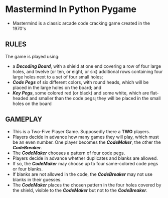 # Mastermind In Python Pygame

- Mastermind is a classic arcade code cracking game created in the 1970's

## RULES
The game is played using:

- a **_Decoding Board_**, with a shield at one end covering a row of four large holes, and twelve (or ten, or eight, or six) additional rows containing four large holes next to a set of four small holes;
- **_Code Pegs_** of six different colors, with round heads, which will be placed in the large holes on the board; and
- **_Key Pegs_**, some colored red (or black) and some white, which are flat-headed and smaller than the code pegs; they will be placed in the small holes on the board

## GAMEPLAY

- This is a Two-Five Player Game. Supposedly there a **TWO** players.
- Players decide in advance how many games they will play, which must be an even number. One player becomes the **_CodeMaker_**, the other the **_CodeBreaker_**.
- The **_CodeMaker_** chooses a pattern of four code pegs. 
- Players decide in advance whether duplicates and blanks are allowed. 
- If so, the **_CodeMaker_** may choose up to four same-colored code pegs or four blanks. 
- If blanks are not allowed in the code, the **_CodeBreaker_** may not use blanks in their guesses. 
- The **_CodeMaker_** places the chosen pattern in the four holes covered by the shield, visible to the **_CodeMaker_** but not to the **_CodeBreaker_**.